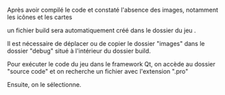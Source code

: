 Après avoir compilé le code et constaté l'absence des images, notamment les icônes et les cartes



un fichier build sera automatiquement créé dans le dossier  du jeu .



Il est nécessaire de déplacer ou de copier le dossier "images" dans le dossier "debug" situé à l'intérieur du dossier build.



Pour exécuter le code du jeu dans le framework Qt, on accède au dossier "source code" et on recherche un fichier avec l'extension ".pro"


Ensuite, on le sélectionne.
